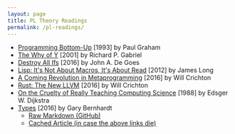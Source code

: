```yaml
---
layout: page
title: PL Theory Readings
permalink: /pl-readings/
---
```


* [Programming Bottom-Up](http://www.paulgraham.com/progbot.html) [1993] by Paul Graham
* [The Why of Y](https://www.dreamsongs.com/Files/WhyOfY.pdf) [2001] by Richard P. Gabriel
* [Destroy All Ifs](http://degoes.net/articles/destroy-all-ifs) [2016] by John A. De Goes
* [Lisp: It's Not About Macros, It's About Read](http://jlongster.com/Lisp--It-s-Not-About-Macros,-It-s-About-Read) [2012] by James Long
* [A Coming Revolution in Metaprogramming](http://notes.willcrichton.net/the-coming-age-of-the-polyglot-programmer/) [2016] by Will Crichton
* [Rust: The New LLVM](http://notes.willcrichton.net/rust-the-new-llvm/) [2016] by Will Crichton
* [On the Cruelty of Really Teaching Computing Science](https://www.cs.utexas.edu/users/EWD/transcriptions/EWD10xx/EWD1036.html) [1988] by Edsger W. Dijkstra
* [Types](https://gist.github.com/garybernhardt/122909856b570c5c457a6cd674795a9c) [2016] by Gary Bernhardt
    * [Raw Markdown (GitHub)](https://gist.githubusercontent.com/garybernhardt/122909856b570c5c457a6cd674795a9c/raw/843c05aa304c9c090dd63309a61edb9f9cbf108d/types.markdown)
    * [Cached Article (in case the above links die)](/pl-types)